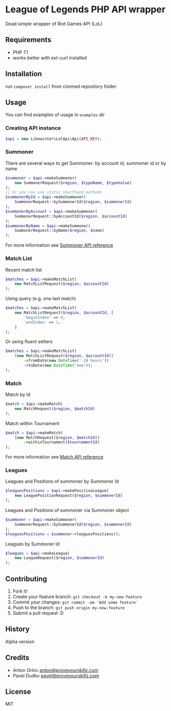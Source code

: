 # League of Legends PHP API wrapper

Dead simple wrapper of Riot Games API (LoL)

## Requirements
* PHP 7.1
* works better with ext-curl installed

## Installation

run `composer install` from clonned repository folder

## Usage

You can find examples of usage in `examples` dir

### Creating API instance
```php
$api = new Likewinter\LolApi\Api(API_KEY);
```
### Summoner
There are several ways to get Summoner: by account id, summoner id or by name

```php
$summoner = $api->makeSummoner(
    new SummonerRequest($region, $typeName, $typeValue)
);
// Or you can use static shorthand methods
$summonerById = $api->makeSummoner(
    SummonerRequest::bySummonerId($region, $summonerId)
);
$summonerByAccount = $api->makeSummoner(
    SummonerRequest::byAccountId($region, $accountId)
);
$summonerByName = $api->makeSummoner(
    SummonerRequest::byName($region, $name)
);
```

For more information see [Summoner API reference](https://developer.riotgames.com/api-methods/#summoner-v3)

### Match List

Recent match list

```php
$matches = $api->makeMatchList(
    new MatchListRequest($region, $accountId)
);
```

Using query (e.g. one last match)

```php
$matches = $api->makeMatchList(
    new MatchListRequest($region, $accountId, [
        'beginIndex' => 0,
        'endIndex' => 1,
    ]
);
```

Or using fluent setters

```php
$matches = $api->makeMatchList(
    (new MatchListRequest($region, $accountId))
        ->fromDate(new DateTime('-24 hours'))
        ->toDate(new DateTime('now'));
);
```

### Match
Match by Id

```php
$match = $api->makeMatch(
    new MatchRequest($region, $matchId)
);
```

Match within Tournament

```php
$match = $api->makeMatch(
    (new MatchRequest($region, $matchId))
        ->withinTournament($tournamentId)
);
```
For more information see [Match API reference](https://developer.riotgames.com/api-methods/#match-v3)

### Leagues

Leagues and Positions of summoner by Summoner Id

```php
$leaguesPositions = $api->makePositionLeague(
    new LeaguePositionRequest($region, $summonerId)
);
```

Leagues and Positions of summoner via Summoner object

```php
$summoner = $api->makeSummoner(
    SummonerRequest::bySummonerId($region, $summonerId)
);
$leaguesPositions = $summoner->leaguesPositions();
```

Leagues by Summoner Id

```php
$leagues = $api->makeLeague(
    new LeagueRequest($region, $summonerId)
);
```

## Contributing

1. Fork it!
2. Create your feature branch: `git checkout -b my-new-feature`
3. Commit your changes: `git commit -am 'Add some feature'`
4. Push to the branch: `git push origin my-new-feature`
5. Submit a pull request :D

## History

Alpha version

## Credits
- Anton Orlov <anton@proveyourskillz.com>
- Pavel Dudko <pavel@proveyourskillz.com>

## License

MIT 